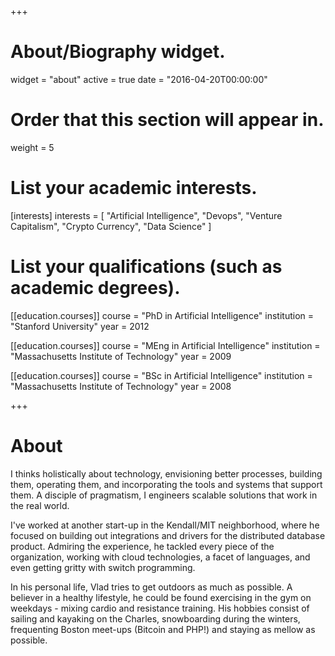 +++
# About/Biography widget.
widget = "about"
active = true
date = "2016-04-20T00:00:00"

# Order that this section will appear in.
weight = 5

# List your academic interests.
[interests]
  interests = [
    "Artificial Intelligence",
    "Devops",
    "Venture Capitalism",
    "Crypto Currency",
    "Data Science"
  ]

# List your qualifications (such as academic degrees).
[[education.courses]]
  course = "PhD in Artificial Intelligence"
  institution = "Stanford University"
  year = 2012

[[education.courses]]
  course = "MEng in Artificial Intelligence"
  institution = "Massachusetts Institute of Technology"
  year = 2009

[[education.courses]]
  course = "BSc in Artificial Intelligence"
  institution = "Massachusetts Institute of Technology"
  year = 2008
 
+++

# About

I thinks holistically about technology, envisioning better processes, building them, operating them, and incorporating the tools and systems that support them. A disciple of pragmatism, I engineers scalable solutions that work in the real world.

I've worked at another start-up in the Kendall/MIT neighborhood, where he focused on building out integrations and drivers for the distributed database product. Admiring the experience, he tackled every piece of the organization, working with cloud technologies, a facet of languages, and even getting gritty with switch programming.

In his personal life, Vlad tries to get outdoors as much as possible. A believer in a healthy lifestyle, he could be found exercising in the gym on weekdays - mixing cardio and resistance training. His hobbies consist of sailing and kayaking on the Charles, snowboarding during the winters, frequenting Boston meet-ups (Bitcoin and PHP!) and staying as mellow as possible.
